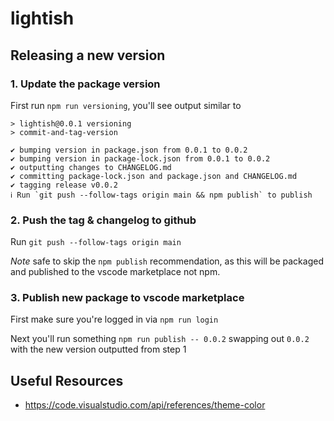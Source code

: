 # lightish

## Releasing a new version

### 1. Update the package version

First run `npm run versioning`, you'll see output similar to

```
> lightish@0.0.1 versioning
> commit-and-tag-version

✔ bumping version in package.json from 0.0.1 to 0.0.2
✔ bumping version in package-lock.json from 0.0.1 to 0.0.2
✔ outputting changes to CHANGELOG.md
✔ committing package-lock.json and package.json and CHANGELOG.md
✔ tagging release v0.0.2
ℹ Run `git push --follow-tags origin main && npm publish` to publish
```

### 2. Push the tag & changelog to github

Run `git push --follow-tags origin main`

*Note* safe to skip the `npm publish` recommendation, as this will be packaged
and published to the vscode marketplace not npm.

### 3. Publish new package to vscode marketplace

First make sure you're logged in via `npm run login`

Next you'll run something `npm run publish -- 0.0.2` swapping out `0.0.2` with
the new version outputted from step 1

## Useful Resources

- https://code.visualstudio.com/api/references/theme-color
